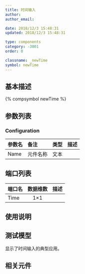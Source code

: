 ```yaml
---
title: 时间输入
author: 
author_email:

date: 2018/12/3 15:48:31
updated: 2018/12/3 15:48:31

type: components
category: -3001
order: 0

classname: _newTime
symbol: newTime
---
```

## 基本描述
{% compsymbol newTime %}

## 参数列表
### Configuration
| 参数名 | 备注 | 类型 | 描述 |
| :--- | :--- | :--: | :--- |
| Name | 元件名称 | 文本 |  |


## 端口列表

| 端口名 | 数据维数 | 描述 |
| :--- | :--:  | :--- |
| Time | 1×1 | |                   

## 使用说明


## 测试模型
[<test name>](<test link>)显示了时间输入的典型应用。

## 相关元件


